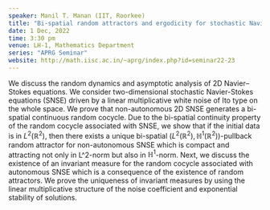 ```yaml
---
speaker: Manil T. Manan (IIT, Roorkee)
title: "Bi-spatial random attractors and ergodicity for stochastic Navier–Stokes equations on the whole space"
date: 1 Dec, 2022
time: 3:30 pm
venue: LH-1, Mathematics Department
series: "APRG Seminar"
website: http://math.iisc.ac.in/~aprg/index.php?id=seminar22-23
---
```


We discuss the random dynamics and asymptotic analysis of 2D Navier–Stokes equations. We consider two-dimensional
stochastic Navier-Stokes equations (SNSE) driven by a linear multiplicative white noise of Ito type on the whole space.
We prove that non-autonomous 2D SNSE generates a bi-spatial continuous random cocycle. Due to the bi-spatial continuity
property of the random cocycle associated with SNSE, we show that if the initial data is in $L^2(\mathbb{R}^2)$, then
there exists a unique bi-spatial $(L^2(\mathbb{R}^2), \mathbb{H}^1(\mathbb{R}^2))$-pullback random attractor for
non-autonomous SNSE which is compact and attracting not only in L^2-norm but also in $\mathbb{H}^1$-norm. Next, we
discuss the existence of an invariant measure for the random cocycle associated with autonomous SNSE which is a
consequence of the existence of random attractors. We prove the uniqueness of invariant measures  by using the
linear multiplicative structure of the noise coefficient and exponential stability of solutions.
